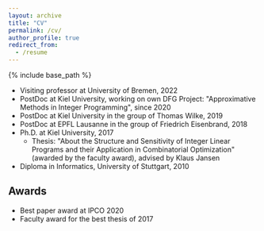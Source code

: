 ```yaml
---
layout: archive
title: "CV"
permalink: /cv/
author_profile: true
redirect_from:
  - /resume
---
```


{% include base_path %}


* Visiting professor at University of Bremen, 2022
* PostDoc at Kiel University, working on own DFG Project: "Approximative Methods in Integer Programming", since 2020
* PostDoc at Kiel University in the group of Thomas Wilke, 2019
* PostDoc at EPFL Lausanne in the group of Friedrich Eisenbrand, 2018
* Ph.D. at Kiel University, 2017
  * Thesis: "About the Structure and Sensitivity of Integer Linear Programs and their Application in Combinatorial Optimization" (awarded by the faculty award), advised by Klaus Jansen
* Diploma in Informatics, University of Stuttgart, 2010

Awards
-----
* Best paper award at IPCO 2020
* Faculty award for the best thesis of 2017
